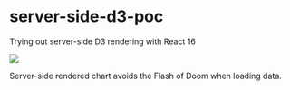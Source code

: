 # server-side-d3-poc
Trying out server-side D3 rendering with React 16

![](https://raw.githubusercontent.com/Swizec/server-side-d3-poc/master/server-side-d3-no-flash.gif)

Server-side rendered chart avoids the Flash of Doom when loading data.
